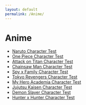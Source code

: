 ```yaml
---
layout: default
permalink: /Anime/
---
```


<h1>Anime</h1>
<ul>
  <li><a href="/naruto_test.html">Naruto Character Test</a></li>
  <li><a href="/one_piece_test.html">One Piece Character Test</a></li>
  <li><a href="/attack_on_titan_test.html">Attack on Titan Character Test</a></li>
  <li><a href="/chainsaw_man_test.html">Chainsaw Man Character Test</a></li>
  <li><a href="/spy_x_family_test.html">Spy x Family Character Test</a></li>
  <li><a href="/tokyo_revengers_test.html">Tokyo Revengers Character Test</a></li>
  <li><a href="/my_hero_academia_test.html">My Hero Academia Character Test</a></li>
  <li><a href="/jujutsu_kaisen_test.html">Jujutsu Kaisen Character Test</a></li>
  <li><a href="/demon_slayer_test.html">Demon Slayer Character Test</a></li>
  <li><a href="/hxh.html">Hunter x Hunter Character Test</a></li>
  <!-- Puoi aggiungere altri test qui -->
</ul>
